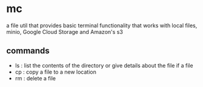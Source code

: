 # mc 
a file util that provides basic terminal functionality that works with local files, minio, Google Cloud Storage and Amazon's s3

## commands 
- ls <path1>: list the contents of the directory or give details about the file if a file
- cp <file1> <file2>: copy a file to a new location 
- rm <file1>: delete a file 